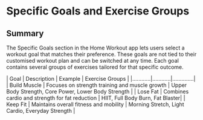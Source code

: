 # Specific Goals and Exercise Groups
## Summary
The Specific Goals section in the Home Workout app lets users select a workout goal that matches their preference. These goals are not tied to their customised workout plan and can be switched at any time. Each goal contains several groups of exercises tailored for that specific outcome.


| Goal | Description | Example | Exercise Groups |
|............|............|..............|
| Build Muscle	| Focuses on strength training and muscle growth | Upper Body Strength, Core Power, Lower Body Strength |
| Lose Fat | Combines cardio and strength for fat reduction | HIIT, Full Body Burn, Fat Blaster|
| Keep Fit | Maintains overall fitness and mobility | Morning Stretch, Light Cardio, Everyday Strength |


